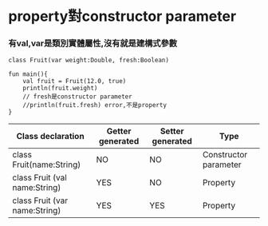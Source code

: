 # property對constructor parameter

### 有val,var是類別實體屬性,沒有就是建構式參數
	class Fruit(var weight:Double, fresh:Boolean)

	fun main(){
	    val fruit = Fruit(12.0, true)
	    println(fruit.weight)
	    // fresh是constructor parameter
	    //println(fruit.fresh) error,不是property
	}
	

Class declaration  | Getter generated | Setter generated | Type
------------- | ------------- | --------- | ------
class Fruit(name:String) | NO | NO | Constructor parameter
class Fruit (val name:String)  | YES | NO | Property
class Fruit (var name:String) | YES | YES | Property